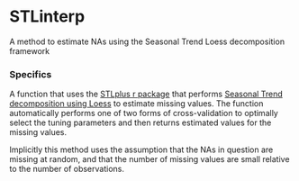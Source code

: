 # STLinterp
A method to estimate NAs using the Seasonal Trend Loess decomposition framework

### Specifics
A function that uses the [STLplus r package](https://cran.r-project.org/web/packages/stlplus/stlplus.pdf) that performs 
[Seasonal Trend decomposition using Loess](https://otexts.com/fpp2/stl.html) to estimate missing values.  The function 
automatically performs one of two forms of cross-validation to optimally select the tuning parameters and then returns
estimated values for the missing values.

Implicitly this method uses the assumption that the NAs in question are missing at random, and that the number of missing
values are small relative to the number of observations.
